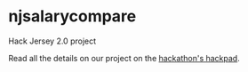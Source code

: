 # njsalarycompare
Hack Jersey 2.0 project

Read all the details on our project on the [hackathon's hackpad](https://hackjersey2.hackpad.com/Public-Paychecker-wTi6GD1JgWi).